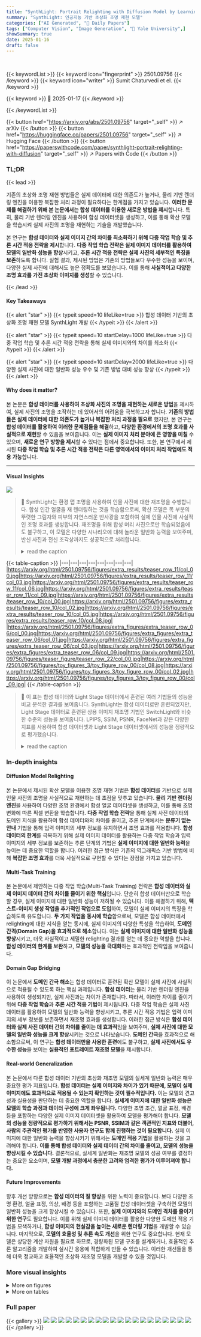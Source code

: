 ```yaml
---
title: "SynthLight: Portrait Relighting with Diffusion Model by Learning to Re-render Synthetic Faces"
summary: "SynthLight: 인공지능 기반 초상화 조명 재현 모델"
categories: ["AI Generated", "🤗 Daily Papers"]
tags: ["Computer Vision", "Image Generation", "🏢 Yale University",]
showSummary: true
date: 2025-01-16
draft: false
---
```


<br>

{{< keywordList >}}
{{< keyword icon="fingerprint" >}} 2501.09756 {{< /keyword >}}
{{< keyword icon="writer" >}} Sumit Chaturvedi et el. {{< /keyword >}}
 
{{< keyword >}} 🤗 2025-01-17 {{< /keyword >}}
 
{{< /keywordList >}}

{{< button href="https://arxiv.org/abs/2501.09756" target="_self" >}}
↗ arXiv
{{< /button >}}
{{< button href="https://huggingface.co/papers/2501.09756" target="_self" >}}
↗ Hugging Face
{{< /button >}}
{{< button href="https://paperswithcode.com/paper/synthlight-portrait-relighting-with-diffusion" target="_self" >}}
↗ Papers with Code
{{< /button >}}




### TL;DR


{{< lead >}}

기존의 초상화 조명 재현 방법들은 실제 데이터에 대한 의존도가 높거나, 물리 기반 렌더링 엔진을 이용한 복잡한 처리 과정이 필요하다는 한계점을 가지고 있습니다.  **이러한 문제를 해결하기 위해 본 논문에서는 합성 데이터를 이용한 새로운 방법을 제시**합니다.  특히, 물리 기반 렌더링 엔진을 사용하여 합성 데이터셋을 생성하고, 이를 통해 확산 모델을 학습시켜 실제 사진의 조명을 재현하는 기술을 개발했습니다.

본 연구는 **합성 데이터와 실제 이미지 간의 차이를 최소화하기 위해 다중 작업 학습 및 추론 시간 적응 전략을 제시**합니다.  **다중 작업 학습 전략은 실제 이미지 데이터를 활용하여 모델의 일반화 성능을 향상**시키고, **추론 시간 적응 전략은 실제 사진의 세부적인 특징을 보존**하도록 합니다.  실험 결과, 제시된 방법은 기존의 방법들보다 우수한 성능을 보이며, 다양한 실제 사진에 대해서도 높은 정확도를 보였습니다. 이를 통해 **사실적이고 다양한 조명 효과를 가진 초상화 이미지를 생성**할 수 있습니다.

{{< /lead >}}


#### Key Takeaways

{{< alert "star" >}}
{{< typeit speed=10 lifeLike=true >}} 합성 데이터 기반의 초상화 조명 재현 모델 SynthLight 개발 {{< /typeit >}}
{{< /alert >}}

{{< alert "star" >}}
{{< typeit speed=10 startDelay=1000 lifeLike=true >}} 다중 작업 학습 및 추론 시간 적응 전략을 통해 실제 이미지와의 차이를 최소화 {{< /typeit >}}
{{< /alert >}}

{{< alert "star" >}}
{{< typeit speed=10 startDelay=2000 lifeLike=true >}} 다양한 실제 사진에 대한 일반화 성능 우수 및 기존 방법 대비 성능 향상 {{< /typeit >}}
{{< /alert >}}

#### Why does it matter?
본 논문은 **합성 데이터를 사용하여 초상화 사진의 조명을 재현하는 새로운 방법**을 제시하여, 실제 사진의 조명을 조작하는 데 있어서의 어려움을 극복하고자 합니다. **기존의 방법들은 실제 데이터에 대한 의존도가 높거나 복잡한 처리 과정을 필요로** 했지만, 본 연구는 **합성 데이터를 활용하여 이러한 문제점들을 해결**하고, **다양한 환경에서의 조명 효과를 사실적으로 재현**할 수 있음을 보여줍니다. 이는 **실제 이미지 처리 분야에 큰 영향을 미칠** 수 있으며, **새로운 연구 방향을 제시**할 수 있다는 점에서 중요합니다. 또한, 본 연구에서 제시된 **다중 작업 학습 및 추론 시간 적응 전략은 다른 영역에서의 이미지 처리 작업에도 적용 가능**합니다.

------
#### Visual Insights



![](https://arxiv.org/html/2501.09756/x1.png)

> 🔼 SynthLight는 환경 맵 조명을 사용하여 인물 사진에 대한 재조명을 수행합니다. 합성 인간 얼굴을 재 렌더링하는 것을 학습함으로써, 확산 모델은 목 부분의 뚜렷한 그림자와 피부의 자연스러운 반사광을 포함하여 실제 인물 사진에 사실적인 조명 효과를 생성합니다. 재조명을 위해 합성 머리 사진으로만 학습되었음에도 불구하고, 이 모델은 다양한 시나리오에 대해 놀라운 일반화 능력을 보여주며, 반신 사진과 전신 조각상까지도 성공적으로 처리합니다.
> <details>
> <summary>read the caption</summary>
> Figure 1: SynthLight performs relighting on portraits using an environment map lighting. By learning to re-render synthetic human faces, our diffusion model produces realistic illumination effects on real portrait photographs, including distinct cast shadows on the neck and natural specular highlights on the skin. Despite being trained exclusively on synthetic headshot images for relighting, the model demonstrates remarkable generalization to diverse scenarios, successfully handling half-body portraits and even full-body figurines.
> </details>





{{< table-caption >}}
|---|---|---|---|---|---|---|---|
|https://arxiv.org/html/2501.09756/figures/extra_results/teaser_row_11/col_00.jpg|https://arxiv.org/html/2501.09756/figures/extra_results/teaser_row_11/col_03.jpg|https://arxiv.org/html/2501.09756/figures/extra_results/teaser_row_11/col_06.jpg|https://arxiv.org/html/2501.09756/figures/extra_results/teaser_row_11/col_09.jpg|https://arxiv.org/html/2501.09756/figures/extra_results/teaser_row_10/col_00.jpg|https://arxiv.org/html/2501.09756/figures/extra_results/teaser_row_10/col_02.jpg|https://arxiv.org/html/2501.09756/figures/extra_results/teaser_row_10/col_05.jpg|https://arxiv.org/html/2501.09756/figures/extra_results/teaser_row_10/col_08.jpg|
|https://arxiv.org/html/2501.09756/figures/extra_figures/extra_teaser_row_06/col_00.jpg|https://arxiv.org/html/2501.09756/figures/extra_figures/extra_teaser_row_06/col_01.jpg|https://arxiv.org/html/2501.09756/figures/extra_figures/extra_teaser_row_06/col_03.jpg|https://arxiv.org/html/2501.09756/figures/extra_figures/extra_teaser_row_06/col_09.jpg|https://arxiv.org/html/2501.09756/figures/teaser_figure/teaser_row_22/col_00.jpg|https://arxiv.org/html/2501.09756/figures/toy_figures_3/toy_figure_row_00/col_08.jpg|https://arxiv.org/html/2501.09756/figures/toy_figures_3/toy_figure_row_00/col_02.jpg|https://arxiv.org/html/2501.09756/figures/toy_figures_3/toy_figure_row_00/col_09.jpg|
{{< /table-caption >}}

> 🔼 이 표는 합성 데이터와 Light Stage 데이터에서 훈련된 여러 기법들의 성능을 비교 분석한 결과를 보여줍니다. SynthLight는 합성 데이터로만 훈련되었지만, Light Stage 데이터로 훈련된 상용 이미지 재조명 기법인 SwitchLight와 비슷한 수준의 성능을 보여줍니다. LPIPS, SSIM, PSNR, FaceNet과 같은 다양한 지표를 사용하여 합성 데이터셋과 Light Stage 데이터셋에서의 성능을 정량적으로 평가했습니다.
> <details>
> <summary>read the caption</summary>
> Table 1: Comparisons: We compare against baselines on a held-out set of our synthetic dataset and data rendered through a Light Stage. While trained only on synthetic data, our model performs comparably to SwitchLight, a commercial relighting method trained with Light Stage data.
> </details>





### In-depth insights


#### Diffusion Model Relighting
본 논문에서 제시된 확산 모델을 이용한 조명 재현 기법은 **합성 데이터**를 기반으로 실제 인물 사진의 조명을 사실적으로 재현하는 데 초점을 맞추고 있습니다.  **물리 기반 렌더링 엔진**을 사용하여 다양한 조명 환경에서 합성 얼굴 데이터셋을 생성하고, 이를 통해 조명 변화에 따른 픽셀 변환을 학습합니다.  **다중 작업 학습 전략**을 통해 실제 사진 데이터의 도메인 지식을 활용하여 합성 데이터와의 차이를 줄이고, 추론 단계에서는 **분류기 없는 안내** 기법을 통해 입력 이미지의 세부 정보를 유지하면서 조명 효과를 적용합니다.  **합성 데이터의 한계**를 극복하기 위해 실제 이미지 데이터를 활용하는 다중 작업 학습과 입력 이미지의 세부 정보를 보존하는 추론 단계의 기법은 **실제 이미지에 대한 일반화 능력**을 높이는 데 중요한 역할을 합니다. 이러한 접근 방식은 기존의 역그래픽스 기반 방법에 비해 **복잡한 조명 효과**를 더욱 사실적으로 구현할 수 있다는 장점을 가지고 있습니다. 

#### Multi-Task Training
본 논문에서 제안하는 다중 작업 학습(Multi-Task Training) 전략은 **합성 데이터와 실제 이미지 데이터 간의 차이를 줄이기 위한 핵심**입니다. 단순히 합성 데이터만으로 학습할 경우, 실제 이미지에 대한 일반화 성능이 저하될 수 있습니다. 이를 해결하기 위해, **텍스트-이미지 생성 작업을 추가적인 작업으로 도입**하여, 모델이 실제 이미지의 특징을 학습하도록 유도합니다.  **두 가지 작업을 동시에 학습**함으로써, 모델은 합성 데이터에서 relighting에 대한 지식을 얻는 동시에, 실제 이미지의 다양한 특성을 학습하여, **도메인 간격(Domain Gap)을 효과적으로 해소**합니다. 이는 **실제 이미지에 대한 일반화 성능을 향상**시키고, 더욱 사실적이고 세밀한 relighting 결과를 얻는 데 중요한 역할을 합니다. **합성 데이터의 한계를 보완**하고, **모델의 성능을 극대화**하는 효과적인 전략임을 보여줍니다.

#### Domain Gap Bridging
이 논문에서 **도메인 간극 해소**는 합성 데이터로 훈련된 확산 모델이 실제 사진에 사실적으로 적용될 수 있도록 하는 핵심 과제입니다.  **합성 데이터**는 물리 기반 렌더링 엔진을 사용하여 생성되지만, 실제 사진과는 차이가 존재합니다. 따라서, 이러한 차이를 줄이기 위해 **다중 작업 학습**과 **추론 시간 적응 기법**이 제시됩니다. 다중 작업 학습은 실제 사진 데이터를 활용하여 모델의 일반화 능력을 향상시키고, 추론 시간 적응 기법은 입력 이미지의 세부 정보를 보존하면서 재조명 효과를 생성합니다. 이러한 접근 방식은 **합성 데이터와 실제 사진 데이터 간의 차이를 줄이는 데 효과적**임을 보여주며, **실제 사진에 대한 모델의 일반화 성능을 크게 향상**시키는 것으로 나타났습니다.  **도메인 간극**을 효과적으로 해소함으로써,  이 연구는 **합성 데이터만을 사용한 훈련**에도 불구하고, **실제 사진에서도 우수한 성능**을 보이는 **실용적인 포트레이트 재조명 모델**을 제시합니다.

#### Real-world Generalization
본 논문에서 다룬 합성 데이터 기반의 초상화 재조명 모델의 실세계 일반화 능력은 매우 중요한 평가 지표입니다. **합성 데이터는 실제 이미지와 차이가 있기 때문에, 모델이 실제 이미지에도 효과적으로 적용될 수 있는지 확인하는 것이 필수적입니다.** 이는 모델의 견고성과 실용성을 판단하는 데 중요한 역할을 합니다.  **실세계 이미지에 대한 일반화 성능은 모델의 학습 과정과 데이터 구성에 크게 좌우됩니다.**  다양한 조명 조건, 얼굴 표정, 배경 등을 포함하는 다양한 실제 이미지 데이터셋을 활용하여 모델을 평가해야 합니다. **모델의 성능을 정량적으로 평가하기 위해서는 PSNR, SSIM과 같은 객관적인 지표와 더불어, 사람의 주관적인 평가를 반영한 사용자 연구도 함께 진행하는 것이 필요합니다.**  실제 이미지에 대한 일반화 능력을 향상시키기 위해서는 **도메인 적응 기법**을 활용하는 것을 고려해야 합니다.  **이를 통해 합성 데이터와 실제 데이터 간의 차이를 줄이고, 모델의 성능을 향상시킬 수 있습니다.**  결론적으로, 실세계 일반화는 재조명 모델의 성공 여부를 결정하는 중요한 요소이며, **모델 개발 과정에서 충분한 고려와 엄격한 평가가 이루어져야 합니다.**

#### Future Improvements
향후 개선 방향으로는 **합성 데이터의 질 향상**을 위한 노력이 중요합니다. 보다 다양한 조명 환경, 얼굴 표정, 의상, 배경 등을 포함하는 고품질 합성 데이터셋을 구축하면 모델의 일반화 성능을 크게 향상시킬 수 있습니다.  또한, **실제 이미지와의 도메인 격차를 줄이기 위한 연구**도 필요합니다.  이를 위해 실제 이미지 데이터를 활용한 다양한 도메인 적응 기법을 모색하거나,  **합성 이미지의 현실감을 높이는 새로운 렌더링 기법**을 개발할 수 있습니다.  마지막으로, **모델의 효율성 및 추론 속도 개선**을 위한 연구도 중요합니다.  현재 모델은 상당한 계산 자원을 필요로 하므로, 경량화된 모델 구조를 설계하거나, 효율적인 추론 알고리즘을 개발하여 실시간 응용에 적합하게 만들 수 있습니다. 이러한 개선들을 통해 더욱 정교하고 효율적인 초상화 재조명 모델을 개발할 수 있을 것입니다.


### More visual insights

<details>
<summary>More on figures
</summary>


![](https://arxiv.org/html/2501.09756/x2.png)

> 🔼 이 그림은 논문의 3.1절(Synthetic Data for Relighting)에서 설명하는 합성 얼굴 데이터셋을 보여줍니다. 각 쌍은 동일한 3D 얼굴 모델을 두 가지 다른 환경 맵 조명(environment map lighting) 아래에서 렌더링한 결과입니다.  신경망은 하나의 환경 맵으로 렌더링된 이미지를 다른 환경 맵으로 렌더링된 이미지로 변환하는 작업을 학습합니다. 즉, 조명 변화에 따른 이미지의 변화를 학습하는 것입니다. 이는 초상화의 재조명(relighting)을 위한 합성 데이터셋을 생성하는 방법을 보여주는 예시입니다.
> <details>
> <summary>read the caption</summary>
> Figure 2: Synthetic Faces: Subjects are rendered under various lighting conditions (details in  Sec. 3.1). We show two examples, where each pair consists of a subject rendered using two different environment maps. The network is trained to re-render synthetic faces by transforming a subject rendered with one environment map into its counterpart rendered with the other environment map.
> </details>



![](https://arxiv.org/html/2501.09756/x3.png)

> 🔼 SynthLight의 훈련 과정을 보여주는 그림입니다. 그림 상단(Task 1)은 3.2절에서 자세히 설명하는 합성 데이터를 사용하여 확산 모델의 기본 구조를 훈련시켜 재조명 모델링을 가능하게 하는 과정을 나타냅니다. 합성 이미지와 실제 이미지 영역 간의 차이를 줄이기 위해 실제 이미지를 사용하지 않고 텍스트-이미지 생성 작업(Task 2, 하단)을 추가하여 함께 훈련시킵니다(3.3절). 이 모델은 LDM [34]을 기반으로 하며 VAE와 U-Net으로 구성됩니다. 그림에서는 단순화를 위해 VAE는 생략되었습니다.
> <details>
> <summary>read the caption</summary>
> Figure 3: Training pipeline of SynthLight. We first enable the relighting modeling by training the diffusion backbone with synthetic relighting tuples (Task 1, top row), detailed in Sec. 3.2. To further alleviate the domain gap between synthetic and real image domain, we include a joint training of the text-to-image task (Task 2, bottom row), detailed in Sec. 3.3. Our model is based on LDM [34] and is composed of a VAE and a UNet. For simplicity, VAE is omitted in the diagram.
> </details>



![](https://arxiv.org/html/2501.09756/x4.png)

> 🔼 이 그림은 SynthLight 모델의 추론 과정에서 이미지 조건화 분류기 없는 안내(classifier-free guidance)를 사용하여 초상화의 원본 특징을 유지하면서 조명 효과를 조절하는 방법을 보여줍니다.  구체적으로, 입력 이미지와 조명 환경 맵을 네트워크에 입력하여 초상화의 재조명 결과를 생성합니다.  여기서, 이미지 조건화 분류기 없는 안내는 입력 이미지의 세부 정보를 보존하면서 조명 효과의 강도를 조절하는 데 사용됩니다.  그림은 입력 이미지, 조명 맵, 그리고 다양한 안내 비율(guidance scale, λ₁)에 따른 재조명 결과를 보여줌으로써 안내 비율의 변화가 초상화의 디테일 보존과 조명 효과 사이의 균형에 미치는 영향을 시각적으로 보여줍니다.  최종 점수 계산은 본문의 식 (2)에 따라 이루어집니다.
> <details>
> <summary>read the caption</summary>
> Figure 4: We employ the image-conditioning classifier-free guidance during inference to proportionally balance between identity preservation, and relighting effects. The final score estimate is computed as per Eq. 2.
> </details>



</details>




<details>
<summary>More on tables
</summary>


{{< table-caption >}}
|---|---|---|---|
| ![Refer to caption](https://arxiv.org/html/2501.09756/extracted/6136146/figures/data_figure/male/r8_HD_Male_031.obj_sample_0003_world_0004_rotate_0000_subject_image_01.jpg){width=76 height=76} | ![Refer to caption](https://arxiv.org/html/2501.09756/extracted/6136146/figures/data_figure/male/r8_HD_Male_031.obj_sample_0003_world_0008_rotate_0001_subject_image_01.jpg){width=76 height=76} | ![Refer to caption](https://arxiv.org/html/2501.09756/extracted/6136146/figures/data_figure/female/r8_SD_Female_021.obj_sample_0003_world_0007_rotate_0004_subject_image_01.jpg){width=76 height=76} | ![Refer to caption](https://arxiv.org/html/2501.09756/extracted/6136146/figures/data_figure/female/r8_SD_Female_021.obj_sample_0003_world_0009_rotate_0006_subject_image_01.jpg){width=76 height=76} |{{< /table-caption >}}
> 🔼 이 표는 사용자 연구 결과를 보여줍니다. 20명의 참가자로부터 482개의 응답을 기반으로, 제시된 세 가지 기준(조명, 이미지 품질, 피사체 식별)에서 SynthLight 방법이 기준 방법들보다 일관되게 우수하다는 것을 보여줍니다. 각 기준에 대해 SynthLight가 다른 방법보다 선호된 비율을 백분율로 나타냅니다. 예를 들어 조명 기준에서 0.92는 SynthLight가 IC-Light보다 92% 더 선호되었음을 의미합니다. 모든 선호율이 0.5를 초과하여 SynthLight의 우수성을 보여줍니다. 특히 기존의 재조명 방법들 [22, 19]에 비해 이미지 품질이 뛰어나고, 조화 방법 [59]에 비해 조명이 더 우수함을 강조합니다.
> <details>
> <summary>read the caption</summary>
> Table 2: User Study: Preference rates indicate how often our method was preferred over baselines. For example, a rate of 0.92 under Lighting means our method was preferred 92% of the time over IC-Light. Based on 482 responses from 20 participants, our method consistently outperforms baselines in lighting, image quality, and subject identity, since all preference rates exceed 0.5. This highlights superior image quality over relighting methods [22, 19] and better lighting over harmonization methods [59].
> </details>

{{< table-caption >}}
|---|---|---|---|---|---|---|
| ![Refer to caption](https://arxiv.org/html/2501.09756/extracted/6136146/figures/big_figure/row_1/input_portrait.jpg){width=122 height=122} | ![Refer to caption](https://arxiv.org/html/2501.09756/extracted/6136146/figures/big_figure/row_1/output_1.jpg){width=81 height=122} | ![Refer to caption](https://arxiv.org/html/2501.09756/extracted/6136146/figures/big_figure/row_1/inset_output_2.jpg){width=81 height=122} | ![Refer to caption](https://arxiv.org/html/2501.09756/extracted/6136146/figures/big_figure/row_1/output_3.jpg){width=81 height=122} | ![Refer to caption](https://arxiv.org/html/2501.09756/extracted/6136146/figures/big_figure/row_2/input_portrait.jpg){width=122 height=122} | ![Refer to caption](https://arxiv.org/html/2501.09756/extracted/6136146/figures/big_figure/row_2/output_1.jpg){width=81 height=122} | ![Refer to caption](https://arxiv.org/html/2501.09756/extracted/6136146/figures/big_figure/row_2/output_4.jpg){width=81 height=122} |{{< /table-caption >}}
> 🔼 표 3은 SynthLight 모델의 성능에 기여하는 각 구성 요소(다중 작업 학습 및 추론 시간 적응)의 기여도를 보여줍니다. 다중 작업 학습은 실제 이미지 데이터를 추가하여 모델의 일반화 능력을 향상시키고, 추론 시간 적응은 입력 이미지의 세부 정보를 보존하는 데 도움이 됩니다. 추가적으로 Light Stage 데이터를 사용하여 학습하면 Light Stage 테스트 세트의 성능이 향상되고, 이미지의 세부 정보가 향상되지만 조명에 편향이 발생할 수 있습니다(그림 9 참조).
> <details>
> <summary>read the caption</summary>
> Table 3: Ablations highlight the contributions of each component i.e. Multi-Task training and Inference-time Adaptation (Sec. 3.3 and Sec. 3.4 respectively). Adding Light Stage data during training improves performance on Light Stage Test set, and qualitatively improves details but brings lighting biases (See Fig. 9).
> </details>

{{< table-caption >}}
|---|---|---|---|---|---|---|
| ![Refer to caption](https://arxiv.org/html/2501.09756/figures/big_figure/row_3/input_portrait_right.jpg){width=122 height=122} | ![Refer to caption](https://arxiv.org/html/2501.09756/figures/big_figure/row_3/output_right_1.jpg){width=81 height=122} | ![Refer to caption](https://arxiv.org/html/2501.09756/figures/big_figure/row_3/output_right_2.jpg){width=81 height=122} | ![Refer to caption](https://arxiv.org/html/2501.09756/figures/big_figure/row_6/col_00.jpg){width=122 height=122} | ![Refer to caption](https://arxiv.org/html/2501.09756/figures/big_figure/row_6/inset_col_11.jpg){width=81 height=122} | ![Refer to caption](https://arxiv.org/html/2501.09756/figures/big_figure/row_6/col_04.jpg){width=81 height=122} | ![Refer to caption](https://arxiv.org/html/2501.09756/figures/big_figure/row_6/col_09.jpg){width=81 height=122} |
{{< /table-caption >}}
> 🔼 표 4는 훈련된 확산 모델의 초기화 방법에 따른 성능 비교 결과를 보여줍니다. IC-Light와 SD 1.5 두 가지 방법으로 초기화한 모델을 평가하여, 각 초기화 방법에 따른 성능 차이를 분석합니다. 본 논문의 모든 표는 classifier-free guidance 매개변수 λT=2, λI=3을 사용하여 생성되었으며, 세부 내용은 본 논문을 참조하십시오.
> <details>
> <summary>read the caption</summary>
> Table 4: Ablating initial checkpoint: We evaluate our method, initialized with IC-Light, against initialization with SD 1.5. All tables in both main paper and supplementary, including non-inference specific ablations, are generated with classifier-free guidance parameters, λT=2subscript𝜆𝑇2\lambda_{T}=2italic_λ start_POSTSUBSCRIPT italic_T end_POSTSUBSCRIPT = 2, λI=3subscript𝜆𝐼3\lambda_{I}=3italic_λ start_POSTSUBSCRIPT italic_I end_POSTSUBSCRIPT = 3. See main paper for detailed descriptions of them.
> </details>

</details>




### Full paper

{{< gallery >}}
<img src="paper_images/1.png" class="grid-w50 md:grid-w33 xl:grid-w25" />
<img src="paper_images/2.png" class="grid-w50 md:grid-w33 xl:grid-w25" />
<img src="paper_images/3.png" class="grid-w50 md:grid-w33 xl:grid-w25" />
<img src="paper_images/4.png" class="grid-w50 md:grid-w33 xl:grid-w25" />
<img src="paper_images/5.png" class="grid-w50 md:grid-w33 xl:grid-w25" />
<img src="paper_images/6.png" class="grid-w50 md:grid-w33 xl:grid-w25" />
<img src="paper_images/7.png" class="grid-w50 md:grid-w33 xl:grid-w25" />
<img src="paper_images/8.png" class="grid-w50 md:grid-w33 xl:grid-w25" />
<img src="paper_images/9.png" class="grid-w50 md:grid-w33 xl:grid-w25" />
<img src="paper_images/10.png" class="grid-w50 md:grid-w33 xl:grid-w25" />
<img src="paper_images/11.png" class="grid-w50 md:grid-w33 xl:grid-w25" />
<img src="paper_images/12.png" class="grid-w50 md:grid-w33 xl:grid-w25" />
<img src="paper_images/13.png" class="grid-w50 md:grid-w33 xl:grid-w25" />
<img src="paper_images/14.png" class="grid-w50 md:grid-w33 xl:grid-w25" />
<img src="paper_images/15.png" class="grid-w50 md:grid-w33 xl:grid-w25" />
<img src="paper_images/16.png" class="grid-w50 md:grid-w33 xl:grid-w25" />
<img src="paper_images/17.png" class="grid-w50 md:grid-w33 xl:grid-w25" />
<img src="paper_images/18.png" class="grid-w50 md:grid-w33 xl:grid-w25" />
<img src="paper_images/19.png" class="grid-w50 md:grid-w33 xl:grid-w25" />
<img src="paper_images/20.png" class="grid-w50 md:grid-w33 xl:grid-w25" />
{{< /gallery >}}